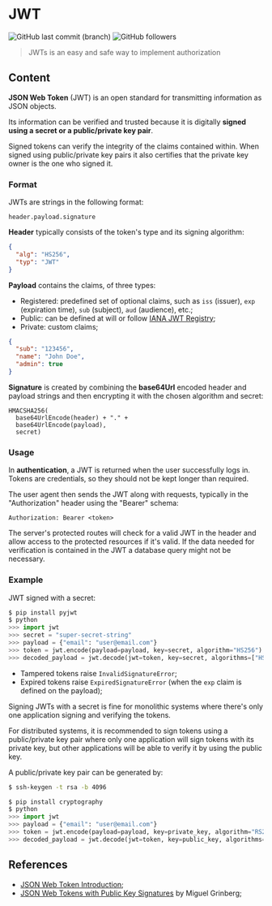 # JWT
![GitHub last commit (branch)](https://img.shields.io/github/last-commit/umluizlima/study-notes/jwt?color=success)
![GitHub followers](https://img.shields.io/github/followers/umluizlima?label=Follow&style=social)
> JWTs is an easy and safe way to implement authorization

## Content

**JSON Web Token** (JWT) is an open standard for transmitting information as JSON objects.

Its information can be verified and trusted because it is digitally **signed using a secret or a public/private key pair**.

Signed tokens can verify the integrity of the claims contained within. When signed using public/private key pairs it also certifies that the private key owner is the one who signed it.

### Format

JWTs are strings in the following format:

`header.payload.signature`

**Header** typically consists of the token's type and its signing algorithm:
```json
{
  "alg": "HS256",
  "typ": "JWT"
}
```

**Payload** contains the claims, of three types:
- Registered: predefined set of optional claims, such as `iss` (issuer), `exp` (expiration time), `sub` (subject), `aud` (audience), etc.;
- Public: can be defined at will or follow [IANA JWT Registry](https://www.iana.org/assignments/jwt/jwt.xhtml);
- Private: custom claims;
```json
{
  "sub": "123456",
  "name": "John Doe",
  "admin": true
}
```

**Signature** is created by combining the **base64Url** encoded header and payload strings and then encrypting it with the chosen algorithm and secret:
```
HMACSHA256(
  base64UrlEncode(header) + "." +
  base64UrlEncode(payload),
  secret)
```

### Usage

In **authentication**, a JWT is returned when the user successfully logs in. Tokens are credentials, so they should not be kept longer than required.

The user agent then sends the JWT along with requests, typically in the "Authorization" header using the "Bearer" schema:

`Authorization: Bearer <token>`

The server's protected routes will check for a valid JWT in the header and allow access to the protected resources if it's valid. If the data needed for verification is contained in the JWT a database query might not be necessary.

### Example

JWT signed with a secret:

```python
$ pip install pyjwt
$ python
>>> import jwt
>>> secret = "super-secret-string"
>>> payload = {"email": "user@email.com"}
>>> token = jwt.encode(payload=payload, key=secret, algorithm="HS256").decode("utf-8")
>>> decoded_payload = jwt.decode(jwt=token, key=secret, algorithms=["HS256"])
```

- Tampered tokens raise `InvalidSignatureError`;
- Expired tokens raise `ExpiredSignatureError` (when the `exp` claim is defined on the payload);

Signing JWTs with a secret is fine for monolithic systems where there's only one application signing and verifying the tokens.

For distributed systems, it is recommended to sign tokens using a public/private key pair where only one application will sign tokens with its private key, but other applications will be able to verify it by using the public key.

A public/private key pair can be generated by:
```bash
$ ssh-keygen -t rsa -b 4096
```

```python
$ pip install cryptography
$ python
>>> import jwt
>>> payload = {"email": "user@email.com"}
>>> token = jwt.encode(payload=payload, key=private_key, algorithm="RS256").decode("utf-8")
>>> decoded_payload = jwt.decode(jwt=token, key=public_key, algorithms=["RS256"])
```

## References

- [JSON Web Token Introduction](https://jwt.io/introduction/);
- [JSON Web Tokens with Public Key Signatures](https://www.youtube.com/watch?v=iT8KODThXxY) by Miguel Grinberg;